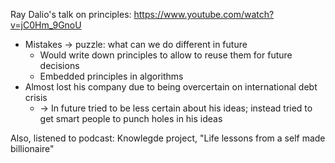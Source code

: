 Ray Dalio's talk on principles: https://www.youtube.com/watch?v=jC0Hm_9GnoU

- Mistakes -> puzzle: what can we do different in future
  - Would write down principles to allow to reuse them for future decisions
  - Embedded principles in algorithms
- Almost lost his company due to being overcertain on international debt crisis
  - -> In future tried to be less certain about his ideas; instead tried to get smart people to punch
    holes in his ideas

Also, listened to podcast: Knowlegde project, "Life lessons from a self made billionaire" 